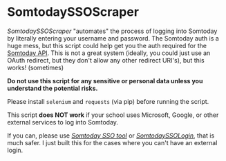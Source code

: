 # SomtodaySSOScraper

_SomtodaySSOScraper_ "automates" the process of logging into Somtoday by literally entering your username and password. The Somtoday auth is a huge mess, but this script could help get you the auth required for the [Somtoday API](https://github.com/elisaado/somtoday-api-docs). This is not a great system (ideally, you could just use an OAuth redirect, but they don't allow any other redirect URI's), but this works! (sometimes)

**Do not use this script for any sensitive or personal data unless you understand the potential risks.**

Please install `selenium` and `requests` (via pip) before running the script.

This script **does NOT work** if your school uses Microsoft, Google, or other external services to log into Somtoday.

If you can, please use [_Somtoday SSO tool_](https://github.com/m-caeliusrufus/Somtoday-SSO-tool/) or [_SomtodaySSOLogin_](https://github.com/Underlyingglitch/SomtodaySSOLogin), that is much safer. I just built this for the cases where you can't have an external login.
